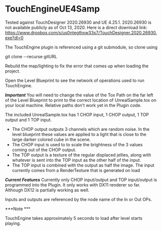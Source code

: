 # TouchEngineUE4Samp

Tested against TouchDesigner 2020.26930 and UE 4.25.1.
2020.26930 is not available publicly as of Oct 13, 2020. Here is a direct download link:
https://www.dropbox.com/s/us0ntegthxw33s7/TouchDesigner.2020.26930.exe?dl=0

The TouchEngine plugin is referenced using a git submodule, so clone using

git clone --recurse gitURL

Rebuild the map/lighting to fix the error that comes up when loading the project.

Open the Level Blueprint to see the network of operations used to run TouchEngine.

***Important***
You will need to change the value of the Tox Path on the far left of the Level Blueprint
to print to the correct location of UnrealSample.tox on your local machine. Relative paths
don't work yet in the Plugin code.

The included UnrealSample.tox has 1 CHOP input, 1 CHOP output, 1 TOP output and 1 TOP input.

* The CHOP output outputs 3 channels which are random noise. In the level blueprint these
values are applied to a light that is close to the large darker colored cube in the scene.
* The CHOP input is used to to scale the brightness of the 3 values coming out of the CHOP output.
* The TOP output is a texture of the regular displaced jellies, along with whatever is sent into the TOP input as the other half of the input.
* The TOP input is combined with the output as half the image. The input currently comes from a RenderTexture that is generated on load 

***Current Features***
Currently only CHOP input/output and TOP input/output is programmed into the Plugin.
It only works with DX11 renderer so far. Although DX12 is partially working as well.

Inputs and outputs are referenced by the node name of the In or Out OPs.

***Note ***

TouchEngine takes approximately 5 seconds to load after level starts playing. 
